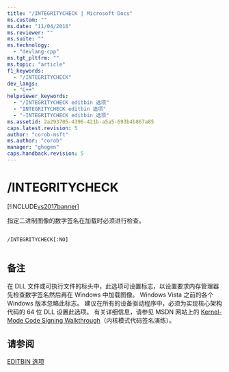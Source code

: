 ```yaml
---
title: "/INTEGRITYCHECK | Microsoft Docs"
ms.custom: ""
ms.date: "11/04/2016"
ms.reviewer: ""
ms.suite: ""
ms.technology: 
  - "devlang-cpp"
ms.tgt_pltfrm: ""
ms.topic: "article"
f1_keywords: 
  - "/INTEGRITYCHECK"
dev_langs: 
  - "C++"
helpviewer_keywords: 
  - "/INTEGRITYCHECK editbin 选项"
  - "INTEGRITYCHECK editbin 选项"
  - "-INTEGRITYCHECK editbin 选项"
ms.assetid: 2a293705-4396-421b-a5a5-693b4b867a85
caps.latest.revision: 5
author: "corob-msft"
ms.author: "corob"
manager: "ghogen"
caps.handback.revision: 5
---
```

# /INTEGRITYCHECK
[!INCLUDE[vs2017banner](../../assembler/inline/includes/vs2017banner.md)]

指定二进制图像的数字签名在加载时必须进行检查。  
  
```  
  
/INTEGRITYCHECK[:NO]  
  
```  
  
## 备注  
 在 DLL 文件或可执行文件的标头中，此选项可设置标志，以设置要求内存管理器先检查数字签名然后再在 Windows 中加载图像。  Windows Vista 之前的各个 Windows 版本忽略此标志。  建议在所有的设备驱动程序中，必须为实现核心架构代码的 64 位 DLL 设置此选项。  有关详细信息，请参见 MSDN 网站上的 [Kernel\-Mode Code Signing Walkthrough](http://go.microsoft.com/fwlink/?linkid=237093)（内核模式代码签名演练）。  
  
## 请参阅  
 [EDITBIN 选项](../../build/reference/editbin-options.md)